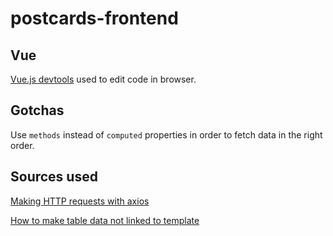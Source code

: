 # postcards-frontend

## Vue

[Vue.js devtools](https://chrome.google.com/webstore/detail/vuejs-devtools/nhdogjmejiglipccpnnnanhbledajbpd) used to edit code in browser.

## Gotchas

Use `methods` instead of `computed` properties in order to fetch data in the right order.

## Sources used

[Making HTTP requests with axios](https://www.sitepoint.com/fetching-data-third-party-api-vue-axios/)

[How to make table data not linked to template](https://www.developerdrive.com/2017/07/creating-a-data-table-in-vue-js/)
